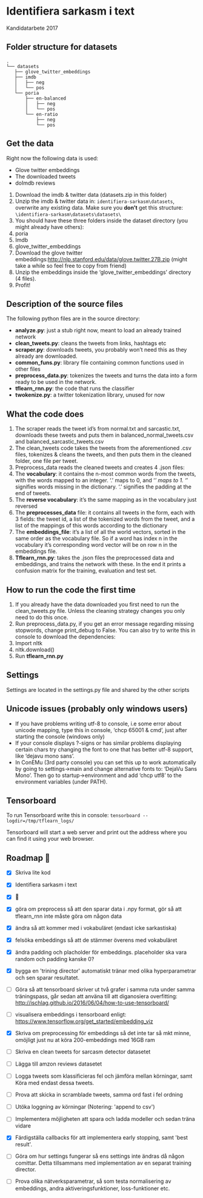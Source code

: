 # Identifiera sarkasm i text
Kandidatarbete 2017

## Folder structure for datasets
```
.
└── datasets
   ├── glove_twitter_embeddings
   ├── imdb
   │   ├── neg
   │   └── pos
   └── poria
       ├── en-balanced
       │   ├── neg
       │   └── pos
       └── en-ratio
           ├── neg
           └── pos
```

## Get the data

Right now the following data is used:
- Glove twitter embeddings
- The downloaded tweets
- doImdb reviews


1. Download the imdb & twitter data (datasets.zip in this folder)
2. Unzip the imdb & twitter data in: `identifiera-sarkasm\datasets`, overwrite any existing data. Make sure you **don’t** get this structure: `\identifiera-sarkasm\datasets\datasets\`
3. You should have these three folders inside the dataset directory (you might already have others):
  1. poria
  2. Imdb
  3. glove_twitter_embeddings
4. Download the glove twitter embeddings:http://nlp.stanford.edu/data/glove.twitter.27B.zip (might take a while so feel free to copy from friend)
5. Unzip the embeddings inside the ‘glove_twitter_embeddings’ directory (4 files).
6. Profit!

## Description of the source files
The following python files are in the source directory:

* **analyze.py**: just a stub right now, meant to load an already trained network
* **clean_tweets.py**: cleans the tweets from links, hashtags etc
* **scraper.py**: downloads tweets, you probably won’t need this as they already are downloaded.
* **common_funs.py**: library file containing common functions used in other files
* **preprocess_data.py**: tokenizes the tweets and turns the data into a form ready to be used in the network.
* **tflearn_rnn.py**: the code that runs the classifier
* **twokenize.py**: a twitter tokenization library, unused for now
## What the code does

1. The scraper reads the tweet id’s from normal.txt and sarcastic.txt, downloads these tweets and puts them in balanced_normal_tweets.csv and balanced_sarcastic_tweets.csv
2. The clean_tweets code takes the tweets from the aforementioned .csv files, tokenizes & cleans the tweets, and then puts them in the cleaned folder, one file per tweet.
3. Preprocess_data reads the cleaned tweets and creates 4 .json files:
  1. The **vocabulary**: it contains the n-most common words from the tweets, with the words mapped to an integer. ‘.’ maps to 0, and ‘_’ maps to 1. ‘_’ signifies words missing in the dictionary. ‘.’ signifies the padding at the end of tweets.
  2. The **reverse vocabulary**: it’s the same mapping as in the vocabulary just reversed
  3. The **preprocesses_data** file: it contains all tweets in the form, each with 3 fields: the tweet id, a list of the tokenized words from the tweet, and a list of the mappings of this words according to the dictionary
  4. The **embeddings_file**: it’s a list of all the world vectors, sorted in the same order as the vocabulary file. So if a word has index n in the vocabulary it’s corresponding word vector will be on row n in the embeddings file.
4. **Tflearn_rnn.py**: takes the .json files the preprocessed data and embeddings, and trains the network with these. In the end it prints a confusion matrix for the training, evaluation and test set.

## How to run the code the first time
1. If you already have the data downloaded you first need to run the clean_tweets.py file. Unless the cleaning strategy changes you only need to do this once.
2. Run preprocess_data.py, if you get an error message regarding missing stopwords, change print_debug to False. You can also try to write this in console to download the dependencies:
  1. Import nltk
  2. nltk.download()
3. Run **tflearn_rnn.py**

## Settings
Settings are located in the settings.py file and shared by the other scripts

## Unicode issues (probably only windows users)
* If you have problems writing utf-8 to console, i.e some error about unicode mapping, type this in console, ‘chcp 65001 & cmd’, just after starting the console (windows only)
* If your console displays ?-signs or has similar problems displaying certain chars try changing the font to one that has better utf-8 support, like ‘dejavu mono sans’.
* In ConEMu (3rd party console) you can set this up to work automatically by going to settings->main and change alternative fonts to: ‘DejaVu Sans Mono’. Then go to startup->environment and add ‘chcp utf8’ to the environment variables (under PATH).

## Tensorboard
To run Tensorboard write this in console: `tensorboard --logdir=/tmp/tflearn_logs/`

Tensorboard will start a web server and print out the address where you can find it using your web browser.

## Roadmap 🚞
- [x] Skriva lite kod
- [x] Identifiera sarkasm i text
- [x] 🍺
- [x] göra om preprocess så att den sparar data i .npy format, gör så att 
        tflearn_rnn inte måste göra om någon data
- [x] ändra så att <hashtag> kommer med i vokabuläret (endast icke sarkastiska) 
- [x] felsöka embeddings så att de stämmer överens med vokabuläret 
- [x] ändra padding och placholder för embeddings. placeholder ska vara 
        random och padding kanske 0?
- [x] bygga en 'trining director' automatiskt tränar med olika hyperparametrar
        och sen sparar resultatet.
- [ ] Göra så att tensorboard skriver ut två grafer i samma ruta under samma
        träningspass, går sedan att använa till att diganosiera overfitting:
          http://ischlag.github.io/2016/06/04/how-to-use-tensorboard/
- [ ] visualisera embeddings i tensorboard enligt: 
        https://www.tensorflow.org/get_started/embedding_viz
- [x] Skriva om preprocessing för embeddings så det inte tar så mkt minne,
        omöjligt just nu at köra 200-embeddings med 16GB ram
- [ ] Skriva en clean tweets for sarcasm detector datasetet 
- [ ] Lägga till amzon reviews datasetet 
- [ ] Logga tweets som klassificieras fel och jämföra mellan körningar, samt
        Köra med endast dessa tweets.
- [ ] Prova att skicka in scramblade tweets, samma ord fast i fel ordning        
- [ ] Utöka loggning av körningar (Notering: 'append to csv')
- [ ] Implementera möjligheten att spara och ladda modeller och sedan träna vidare
- [x] Färdigställa callbacks för att implementera early stopping, samt 'best result'.
- [ ] Göra om hur settings fungerar så ens settings inte ändras 
        då någon comittar. Detta tillsammans med implementation av en separat
        training director.
- [ ] Prova olika nätverksparametrar, så som testa normalisering av embeddings,
        andra aktiveringsfunktioner, loss-funktioner etc.


